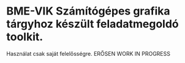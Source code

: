 # BME-VIK Számítógépes grafika tárgyhoz készült feladatmegoldó toolkit.
Használat csak saját felelősségre.
ERŐSEN WORK IN PROGRESS
